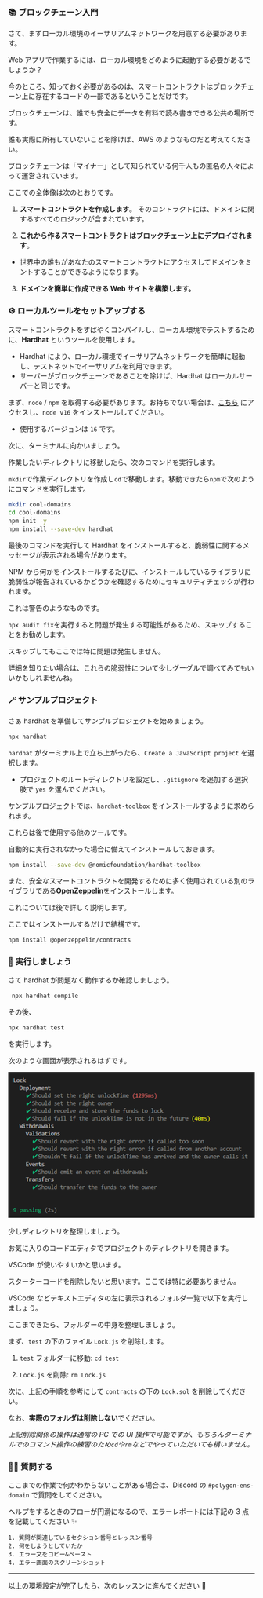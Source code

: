 ### 📚 ブロックチェーン入門

さて、まずローカル環境のイーサリアムネットワークを用意する必要があります。

Web アプリで作業するには、ローカル環境をどのように起動する必要があるでしょうか？

今のところ、知っておく必要があるのは、スマートコントラクトはブロックチェーン上に存在するコードの一部であるということだけです。

ブロックチェーンは、誰でも安全にデータを有料で読み書きできる公共の場所です。

誰も実際に所有していないことを除けば、AWS のようなものだと考えてください。

ブロックチェーンは「マイナー」として知られている何千人もの匿名の人々によって運営されています。

ここでの全体像は次のとおりです。

1. **スマートコントラクトを作成します**。
そのコントラクトには、ドメインに関するすべてのロジックが含まれています。

2. **これから作るスマートコントラクトはブロックチェーン上にデプロイされます**。
- 世界中の誰もがあなたのスマートコントラクトにアクセスしてドメインをミントすることができるようになります。

3. **ドメインを簡単に作成できる Web サイトを構築します。**
### ⚙️ ローカルツールをセットアップする

スマートコントラクトをすばやくコンパイルし、ローカル環境でテストするために、**Hardhat** というツールを使用します。

- Hardhat により、ローカル環境でイーサリアムネットワークを簡単に起動し、テストネットでイーサリアムを利用できます。
- サーバーがブロックチェーンであることを除けば、Hardhat はローカルサーバーと同じです。

まず、`node` / `npm` を取得する必要があります。お持ちでない場合は、[こちら](https://hardhat.org/tutorial/setting-up-the-environment.html) にアクセスし、`node v16` をインストールしてください。

- 使用するバージョンは `16` です。

次に、ターミナルに向かいましょう。

作業したいディレクトリに移動したら、次のコマンドを実行します。

`mkdir`で作業ディレクトリを作成し`cd`で移動します。移動できたら`npm`で次のようにコマンドを実行します。

```bash
mkdir cool-domains
cd cool-domains
npm init -y
npm install --save-dev hardhat
```

最後のコマンドを実行して Hardhat をインストールすると、脆弱性に関するメッセージが表示される場合があります。

NPM から何かをインストールするたびに、インストールしているライブラリに脆弱性が報告されているかどうかを確認するためにセキュリティチェックが行われます。

これは警告のようなものです。

`npx audit fix`を実行すると問題が発生する可能性があるため、スキップすることをお勧めします。

スキップしてもここでは特に問題は発生しません。

詳細を知りたい場合は、これらの脆弱性について少しグーグルで調べてみてもいいかもしれませんね。

### 🪄 サンプルプロジェクト

さぁ hardhat を準備してサンプルプロジェクトを始めましょう。

```bash
npx hardhat
```

`hardhat` がターミナル上で立ち上がったら、`Create a JavaScript project` を選択します。

- プロジェクトのルートディレクトリを設定し、`.gitignore` を追加する選択肢で `yes` を選んでください。

サンプルプロジェクトでは、`hardhat-toolbox` をインストールするように求められます。

これらは後で使用する他のツールです。

自動的に実行されなかった場合に備えてインストールしておきます。

```bash
npm install --save-dev @nomicfoundation/hardhat-toolbox
```

また、安全なスマートコントラクトを開発するために多く使用されている別のライブラリである**OpenZeppelin**をインストールします。

これについては後で詳しく説明します。

ここではインストールするだけで結構です。

```bash
npm install @openzeppelin/contracts
```

### 🌟 実行しましょう

さて hardhat が問題なく動作するか確認しましょう。

```bash
 npx hardhat compile
```

その後、

```bash
npx hardhat test
```

を実行します。

次のような画面が表示されるはずです。

![](/public/images/202-Polygon-ENS-Domain/section-1/1_1_1.png)

少しディレクトリを整理しましょう。

お気に入りのコードエディタでプロジェクトのディレクトリを開きます。

VSCode が使いやすいかと思います。

スターターコードを削除したいと思います。ここでは特に必要ありません。

VSCode などテキストエディタの左に表示されるフォルダ一覧で以下を実行しましょう。

ここまできたら、フォルダーの中身を整理しましょう。

まず、`test` の下のファイル `Lock.js` を削除します。

1. `test` フォルダーに移動: `cd test`

2. `Lock.js` を削除: `rm Lock.js`

次に、上記の手順を参考にして `contracts` の下の `Lock.sol` を削除してください。

なお、**実際のフォルダは削除しない**でください。

_上記削除関係の操作は通常の PC での UI 操作で可能ですが、もちろんターミナルでのコマンド操作の練習のため`cd`や`rm`などでやっていただいても構いません。_

### 🙋‍♂️ 質問する

ここまでの作業で何かわからないことがある場合は、Discord の `#polygon-ens-domain` で質問をしてください。

ヘルプをするときのフローが円滑になるので、エラーレポートには下記の 3 点を記載してください ✨

```
1. 質問が関連しているセクション番号とレッスン番号
2. 何をしようとしていたか
3. エラー文をコピー&ペースト
4. エラー画面のスクリーンショット
```

---

以上の環境設定が完了したら、次のレッスンに進んでください 🎉
